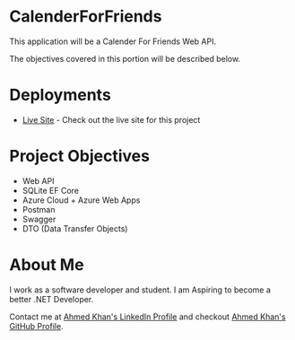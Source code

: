 # CalenderForFriends

This application will be a Calender For Friends Web API.

The objectives covered in this portion will be described below.

# Deployments 

* [Live Site](https://calenderforfriends.azurewebsites.net/swagger/index.html) - Check out the live site for this project

# Project Objectives 

* Web API 
* SQLite EF Core
* Azure Cloud + Azure Web Apps 
* Postman
* Swagger 
* DTO (Data Transfer Objects)

# About Me

I work as a software developer and student. I am Aspiring to become a better .NET Developer.  

Contact me at [Ahmed Khan's LinkedIn Profile](https://www.linkedin.com/in/ahmedkhansoftware/) and checkout  [Ahmed Khan's GitHub Profile](https://github.com/ahmedkhansoftware).